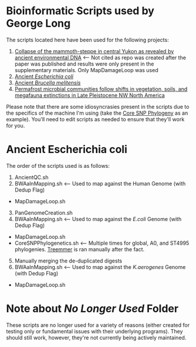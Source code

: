 # Bioinformatic Scripts used by George Long
The scripts located here have been used for the following projects:
1. [Collapse of the mammoth-steppe in central Yukon as revealed by ancient environmental DNA](https://doi.org/10.1038/s41467-021-27439-6) <-- Not cited as repo was created after the paper was published and results were only present in the supplementary materials. Only MapDamageLoop was used
2. [Ancient _Escherichia coli_](https://github.com/longg2/AncientEcoli)
3. [Ancient _Brucella melitensis_](https://github.com/longg2/Brucella)
4. [Permafrost microbial communities follow shifts in vegetation, soils, and megafauna extinctions in Late Pleistocene NW North America](https://doi.org/10.1002/edn3.493)

Please note that there are some idiosyncrasies present in the scripts due to the specifics of the machine I'm using (take the [Core SNP Phylogeny](https://github.com/longg2/LongBioinformatics/blob/master/CoreSNPPhylogenetics.sh) as an example). You'll need to edit scripts as needed to ensure that they'll work for you.

# Ancient Escherichia coli
The order of the scripts used is as follows:
1. AncientQC.sh
2. BWAalnMapping.sh <-- Used to map against the Human Genome (with Dedup Flag)
  * MapDamageLoop.sh
3. PanGenomeCreation.sh
4. BWAalnMapping.sh <-- Used to map against the _E.coli_ Genome (with Dedup Flag)
  * MapDamageLoop.sh
  * CoreSNPPhylogenetics.sh <-- Multiple times for global, A0, and ST4995 phylogenies. [Treemmer](https://github.com/fmenardo/Treemmer) is ran manually after the fact.
5. Manually merging the de-duplicated digests
6. BWAalnMapping.sh <-- Used to map against the _K.aerogenes_ Genome (with Dedup Flag)
  * MapDamageLoop.sh

# Note about _No Longer Used_ Folder
These scripts are no longer used for a variety of reasons (either created for testing only or fundamental issues with their underlying programs). They should still work, however, they're not currently being actively maintained.
